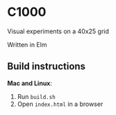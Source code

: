 # C1000

Visual experiments on a 40x25 grid

Written in Elm

## Build instructions

**Mac and Linux**:

1. Run `build.sh`
2. Open `index.html` in a browser
